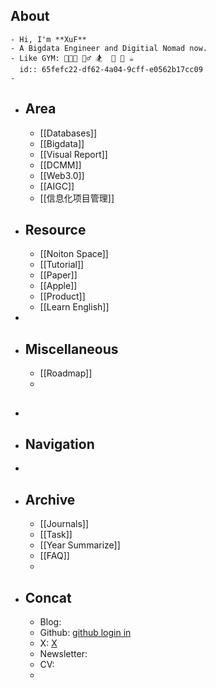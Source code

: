 ## About
	- Hi, I'm **XuF**
	- A Bigdata Engineer and Digitial Nomad now.
	- Like GYM: 🧑🏻‍💻 🚴‍♂️ 🏂  🥦 🎲 ☕️
	  id:: 65fefc22-df62-4a04-9cff-e0562b17cc09
	-
- ## Area
	- [[Databases]]
	- [[Bigdata]]
	- [[Visual Report]]
	- [[DCMM]]
	- [[Web3.0]]
	- [[AIGC]]
	- [[信息化项目管理]]
- ## Resource
	- [[Noiton Space]]
	- [[Tutorial]]
	- [[Paper]]
	- [[Apple]]
	- [[Product]]
	- [[Learn English]]
-
- ## Miscellaneous
	- [[Roadmap]]
	-
- ##
- ## Navigation
-
- ## Archive
	- [[Journals]]
	- [[Task]]
	- [[Year Summarize]]
	- [[FAQ]]
	-
- ## Concat
	- Blog:
	- Github: [github login in](https://github.com/Sherlock-Xpf)
	- X: [X](https://twitter.com/home)
	- Newsletter:
	- CV:
	-